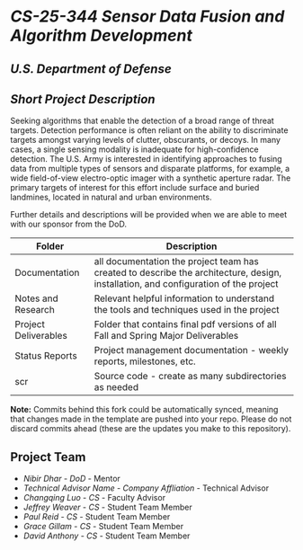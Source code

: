 # *CS-25-344 Sensor Data Fusion and Algorithm Development*
## *U.S. Department of Defense*
## *Short Project Description*
Seeking algorithms that enable the detection of a broad range of threat targets. Detection performance is often reliant on the ability to discriminate targets amongst varying levels of clutter, obscurants, or decoys. In many cases, a single sensing modality is inadequate for high-confidence detection. The U.S. Army is interested in identifying approaches to fusing data from multiple types of sensors and disparate platforms, for example, a wide field-of-view electro-optic imager with a synthetic aperture radar. The primary targets of interest for this effort include surface and buried landmines, located in natural and urban environments.

Further details and descriptions will be provided when we are able to meet with our sponsor from the DoD. 

| Folder | Description |
|---|---|
| Documentation |  all documentation the project team has created to describe the architecture, design, installation, and configuration of the project |
| Notes and Research | Relevant helpful information to understand the tools and techniques used in the project |
| Project Deliverables | Folder that contains final pdf versions of all Fall and Spring Major Deliverables |
| Status Reports | Project management documentation - weekly reports, milestones, etc. |
| scr | Source code - create as many subdirectories as needed |

**Note:** Commits behind this fork could be automatically synced, meaning that changes made in the template are pushed into your repo. Please do not discard commits ahead (these are the updates you make to this repository).

## Project Team
- *Nibir Dhar*  - *DoD* - Mentor
- *Technical Advisor Name* - *Company Affliation* - Technical Advisor
- *Changqing Luo* - *CS* - Faculty Advisor
- *Jeffrey Weaver* - *CS* - Student Team Member
- *Paul Reid* - *CS* - Student Team Member
- *Grace Gillam* - *CS* - Student Team Member
- *David Anthony* - *CS* - Student Team Member
